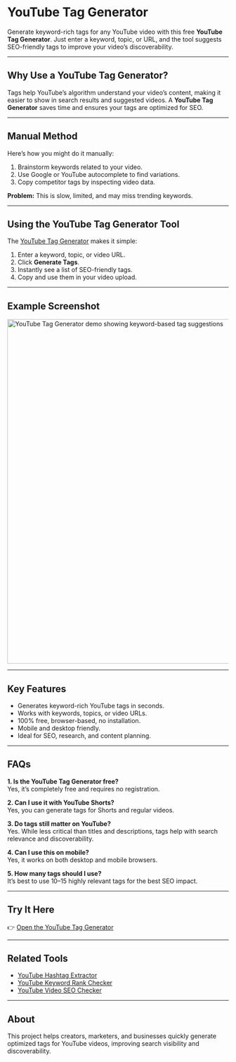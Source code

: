 # YouTube Tag Generator

Generate keyword-rich tags for any YouTube video with this free **YouTube Tag Generator**. Just enter a keyword, topic, or URL, and the tool suggests SEO-friendly tags to improve your video’s discoverability.

---

## Why Use a YouTube Tag Generator?
Tags help YouTube’s algorithm understand your video’s content, making it easier to show in search results and suggested videos. A **YouTube Tag Generator** saves time and ensures your tags are optimized for SEO.

---

## Manual Method
Here’s how you might do it manually:
1. Brainstorm keywords related to your video.  
2. Use Google or YouTube autocomplete to find variations.  
3. Copy competitor tags by inspecting video data.  

**Problem:** This is slow, limited, and may miss trending keywords.

---

## Using the YouTube Tag Generator Tool
The [YouTube Tag Generator](https://sanishtech.com/tools/free-youtube-tag-generator-tool/) makes it simple:

1. Enter a keyword, topic, or video URL.  
2. Click **Generate Tags**.  
3. Instantly see a list of SEO-friendly tags.  
4. Copy and use them in your video upload.  

---

## Example Screenshot
<img width="1100" height="782" alt="YouTube Tag Generator demo showing keyword-based tag suggestions" src="https://github.com/user-attachments/assets/326f1c51-7a01-4534-b2a7-4f19b0f90b24" />


---

## Key Features
- Generates keyword-rich YouTube tags in seconds.  
- Works with keywords, topics, or video URLs.  
- 100% free, browser-based, no installation.  
- Mobile and desktop friendly.  
- Ideal for SEO, research, and content planning.  

---

## FAQs

**1. Is the YouTube Tag Generator free?**  
Yes, it’s completely free and requires no registration.  

**2. Can I use it with YouTube Shorts?**  
Yes, you can generate tags for Shorts and regular videos.  

**3. Do tags still matter on YouTube?**  
Yes. While less critical than titles and descriptions, tags help with search relevance and discoverability.  

**4. Can I use this on mobile?**  
Yes, it works on both desktop and mobile browsers.  

**5. How many tags should I use?**  
It’s best to use 10–15 highly relevant tags for the best SEO impact.  

---

## Try It Here
👉 [Open the YouTube Tag Generator](https://sanishtech.com/tools/free-youtube-tag-generator-tool/)

---

## Related Tools
- [YouTube Hashtag Extractor](https://sanishtech.com/tools/youtube-hashtag-extractor/)  
- [YouTube Keyword Rank Checker](https://sanishtech.com/tools/youtube-keyword-rank-checker/)  
- [YouTube Video SEO Checker](https://sanishtech.com/tools/youtube-video-seo-checker/)  

---

## About
This project helps creators, marketers, and businesses quickly generate optimized tags for YouTube videos, improving search visibility and discoverability.
